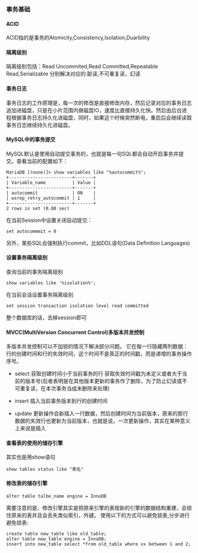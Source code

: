 ### 事务基础

#### ACID
ACID指的是事务的Atomicity,Consistency,Isolation,Duarbility

#### 隔离级别
隔离级别包括：Read Uncommited,Read Committed,Repeatable Read,Serializable
分别解决对应的:脏读,不可重复读，幻读

#### 事务日志
事务日志的工作原理是，每一次的修改是直接修改内存，然后记录对应的事务日志追加进磁盘，只是在小片范围内做磁盘IO，速度比直接持久化快。然后由后台进程根据事务日志持久化进磁盘，同时，如果这个时候突然断电，重启后会继续读取事务日志继续持久化进磁盘。

#### MySQL中的事务提交
MySQL默认是使用自动提交事务的，也就是每一句SQL都会自动开启事务并提交。查看当前的配置如下：
```
MariaDB [(none)]> show variables like "%autocommit%";
+------------------------+-------+
| Variable_name          | Value |
+------------------------+-------+
| autocommit             | ON    |
| wsrep_retry_autocommit | 1     |
+------------------------+-------+
2 rows in set (0.00 sec)

```
在当前Session中设置关闭自动提交：

```
set autocommmit = 0
```
另外，某些SQL会强制执行commit，比如DDL语句(Data Definition Languages)


#### 设置事务隔离级别
查询当前的事务隔离级别
```
show variables like '%isolation%';

```
在当前会话设置事务隔离级别

```
set session transaction isolation level read committed
```
整个数据库的话，去掉session即可

#### MVCC(MultiVersion Concurrent Control)多版本并发控制
多版本并发控制可以不加锁的情况下解决部分问题。
它在每一行隐藏两列数据：行的创建时间和行的失效时间，这个时间不是真正的时间戳，而是递增的事务操作序号。
- select
获取创建时间小于当前事务的行
获取失效时间戳为未定义或者大于当前的版本号(后者表明是在其他版本更新的事务作了删除，为了防止幻读或不可重复读，在本次事务当成未删除来处理)

- insert
插入当前事务版本到行的创建时间

- update
更新操作会新插入一行数据，然后创建时间为当前版本，原来的那行数据的失效行也更新为当前版本，也就是说，一次更新操作，其实在某种意义上来说是插入

#### 查看表的使用的储存引擎
其实也是用show语句
```
show tables status like "表名"

```

#### 修改表的储存引擎
```
alter table talbe_name engine = InnoDB
```
需要注意的是，修改引擎其实是把原来引擎的表按新的引擎的数据结构重建，会锁住原来的表并且会丢失类似索引，外键。
使用以下的方式可以避免锁表,分步进行避免锁表:
```
create table new_table like old_table;
alter table new_table engine = InnoDB;
insert into new_table select *from old_table where xx between 1 and 2;
```


